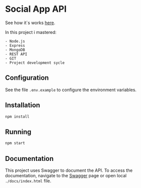# Social App API

See how it`s works [here](https://drive.google.com/file/d/1YK6CtKFlWZh_g9EYAWmDzbPsSXPNk-SZ/view?usp=sharing).

In this project i mastered:

    - Node.js
    - Express
    - MongoDB
    - REST API
    - GIT
    - Project development sycle

## Configuration
See the file `.env.example` to configure the environment variables.

## Installation
```bash
npm install
```

## Running
```bash
npm start
```

## Documentation
This project uses Swagger to document the API. 
To access the documentation, navigate to the [Swagger](https://oleg-freeman.github.io/mern-social-app-v2/) page 
or open local `./docs/index.html` file.
